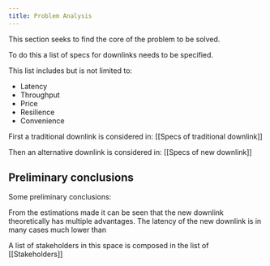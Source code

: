 ```yaml
---
title: Problem Analysis
---
```

This section seeks to find the core of the problem to be solved. 

To do this a list of specs for downlinks needs to be specified. 

This list includes but is not limited to: 
- Latency
- Throughput
- Price 
- Resilience 
- Convenience

First a traditional downlink is considered in: [[Specs of traditional downlink]]

Then an alternative downlink is considered in: [[Specs of new downlink]]
## Preliminary conclusions 
Some preliminary conclusions: 

From the estimations made it can be seen that the new downlink theoretically has multiple advantages. The latency of the new downlink is in many cases much lower than 




A list of stakeholders in this space is composed in the list of [[Stakeholders]]